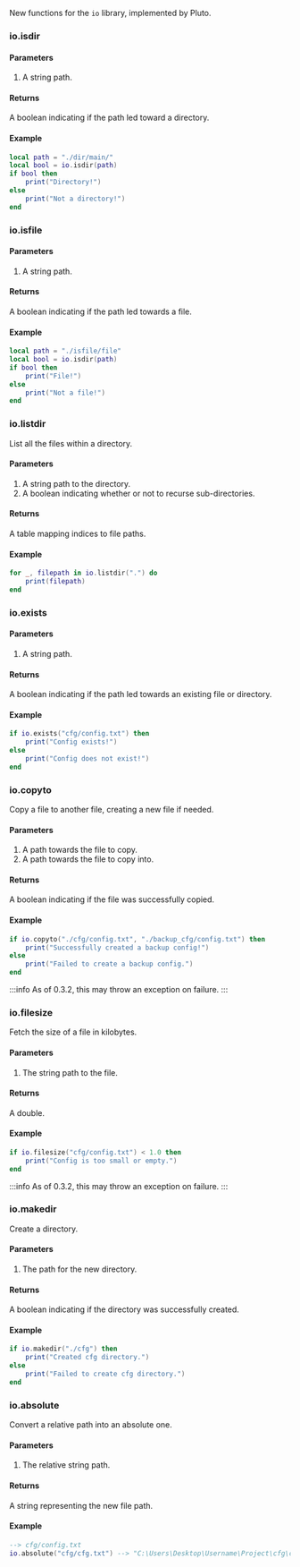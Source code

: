 New functions for the `io` library, implemented by Pluto.
### io.isdir
#### Parameters
1. A string path.
#### Returns
A boolean indicating if the path led toward a directory.
#### Example
```lua showLineNumbers title="Example Usage"
local path = "./dir/main/"
local bool = io.isdir(path)
if bool then
    print("Directory!")
else
    print("Not a directory!")
end
```
### io.isfile
#### Parameters
1. A string path.
#### Returns
A boolean indicating if the path led towards a file.
#### Example
```lua showLineNumbers title="Example Usage"
local path = "./isfile/file"
local bool = io.isdir(path)
if bool then
    print("File!")
else
    print("Not a file!")
end
```
### io.listdir
List all the files within a directory.
#### Parameters
1. A string path to the directory.
2. A boolean indicating whether or not to recurse sub-directories.
#### Returns
A table mapping indices to file paths.
#### Example
```lua showLineNumbers title="Example Usage"
for _, filepath in io.listdir(".") do
    print(filepath)
end
```
### io.exists
#### Parameters
1. A string path.
#### Returns
A boolean indicating if the path led towards an existing file or directory.
#### Example
```lua showLineNumbers title="Example Usage"
if io.exists("cfg/config.txt") then
    print("Config exists!")
else
    print("Config does not exist!")
end
```
### io.copyto
Copy a file to another file, creating a new file if needed.
#### Parameters
1. A path towards the file to copy.
2. A path towards the file to copy into.
#### Returns
A boolean indicating if the file was successfully copied.
#### Example
```lua showLineNumbers title="Example Usage"
if io.copyto("./cfg/config.txt", "./backup_cfg/config.txt") then
    print("Successfully created a backup config!")
else
    print("Failed to create a backup config.")
end
```
:::info
As of 0.3.2, this may throw an exception on failure.
:::
### io.filesize
Fetch the size of a file in kilobytes.
#### Parameters
1. The string path to the file.
#### Returns
A double.
#### Example
```lua showLineNumbers title="Example Usage"
if io.filesize("cfg/config.txt") < 1.0 then
    print("Config is too small or empty.")
end
```
:::info
As of 0.3.2, this may throw an exception on failure.
:::
### io.makedir
Create a directory.
#### Parameters
1. The path for the new directory.
#### Returns
A boolean indicating if the directory was successfully created.
#### Example
```lua showLineNumbers title="Example Usage"
if io.makedir("./cfg") then
    print("Created cfg directory.")
else
    print("Failed to create cfg directory.")
end
```
### io.absolute
Convert a relative path into an absolute one.
#### Parameters
1. The relative string path.
#### Returns
A string representing the new file path.
#### Example
```lua showLineNumbers title="Example Usage"
--> cfg/config.txt
io.absolute("cfg/cfg.txt") --> "C:\Users\Desktop\Username\Project\cfg\cfg.txt"
```